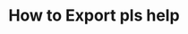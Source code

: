 ---
title: 'How to Export pls help'
redirect_to:
  - 'https://discuss.pencil2d.org/t/how-to-export-pls-help/909'
---